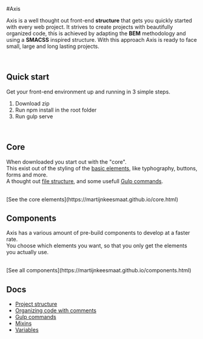 #Axis

Axis is a well thought out front-end **structure** that gets you quickly started with every web project. It strives to create projects with beautifully organized code, this is achieved by adapting the **BEM** methodology and using a **SMACSS** inspired structure. With this approach Axis is ready to face small, large and long lasting projects.


<br>


## Quick start
Get your front-end environment up and running in 3 simple steps.

1. Download zip 
2. Run npm install in the root folder
3. Run gulp serve


<br>


## Core 
When downloaded you start out with the "core". <br>
This exist out of the styling of the [basic elements](https://martijnkeesmaat.github.io/components.html), like typhography, buttons, forms and more.
<br>
A thought out [file structure](https://github.com/MartijnKeesmaat/Axis/wiki/Project-structure), and some usefull [Gulp commands](https://github.com/MartijnKeesmaat/Axis/wiki/Gulp).

<br>
[See the core elements](https://martijnkeesmaat.github.io/core.html)


<br>


## Components
Axis has a various amount of pre-build components to develop at a faster rate. <br>
You choose which elements you want, so that you only get the elements you actually use.

<br>
[See all components](https://martijnkeesmaat.github.io/components.html)


<br>


## Docs

- [Project structure](https://github.com/MartijnKeesmaat/Axis/wiki/Project-structure)
- [Organizing code with comments](https://github.com/MartijnKeesmaat/Axis/wiki/Organizing-code-with-comments)
- [Gulp commands](https://github.com/MartijnKeesmaat/Axis/wiki/Gulp)
- [Mixins](https://github.com/MartijnKeesmaat/Axis/wiki/Mixins)
- [Variables](https://github.com/MartijnKeesmaat/Axis/wiki/Variables)


<br>

